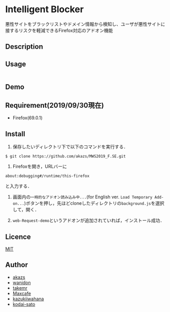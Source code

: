 # Intelligent Blocker

悪性サイトをブラックリストやドメイン情報から検知し、ユーザが悪性サイトに接するリスクを軽減できるFirefox対応のアドオン機能

## Description



## Usage

```

```

## Demo

## Requirement(2019/09/30現在)

- Firefox(69.0.1)

## Install

1. 保存したいディレクトリ下で以下のコマンドを実行する．

`$ git clone https://github.com/akazs/MWS2019_F.SE.git`

1. Firefoxを開き，URLバーに

`about:debugging#/runtime/this-firefox`

と入力する．

1. 画面内の`一時的なアドオン読み込み中...`(for English ver. `Load Temporary Add-on...`)ボタンを押し，先ほどcloneしたディレクトリの`background.js`を選択して，開く．

1. `web-Request-demo`というアドオンが追加されていれば，インストール成功．

## Licence

[MIT](https://github.com/tcnksm/tool/blob/master/LICENCE)

## Author

- [akazs](https://github.com/akazs)
- [wanidon](https://github.com/wanidon)
- [takemr](https://github.com/takemr)
- [Maxcafe](https://github.com/Maxcafe)
- [kazukiiwahana](https://github.com/kazukiiwahana)
- [kodai-sato](https://github.com/kodai-sato)

